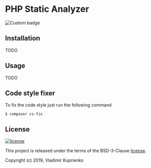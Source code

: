 PHP Static Analyzer
===================

![Custom badge](https://img.shields.io/badge/greeflas-default--project-red.svg)

Installation
------------

TODO

Usage
-----

TODO

Code style fixer
----------------


To fix the code style just run the following command

```
$ composer cs-fix
```

License
-------

[![license](https://img.shields.io/github/license/greeflas/default-project.svg)](LICENSE)

This project is released under the terms of the BSD-3-Clause [license](LICENSE).

Copyright (c) 2019, Vladimir Kuprienko
